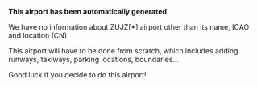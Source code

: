 **This airport has been automatically generated**

We have no information about ZUJZ[*] airport other than its name, ICAO and location (CN).

This airport will have to be done from scratch, which includes adding runways, taxiways, parking locations, boundaries...

Good luck if you decide to do this airport!